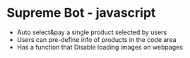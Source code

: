 # Supreme Bot - javascript
* Auto select&pay a single product selected by users
* Users can pre-define info of products in the code area
* Has a function that Disable loading images on webpages
